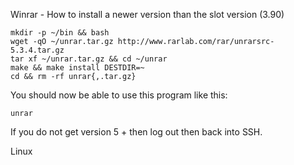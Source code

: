 
Winrar - How to install a newer version than the slot version (3.90)

~~~
mkdir -p ~/bin && bash
wget -qO ~/unrar.tar.gz http://www.rarlab.com/rar/unrarsrc-5.3.4.tar.gz
tar xf ~/unrar.tar.gz && cd ~/unrar
make && make install DESTDIR=~
cd && rm -rf unrar{,.tar.gz}
~~~

You should now be able to use this program like this:

~~~
unrar
~~~

If you do not get  version 5 + then log out then back into SSH.

Linux